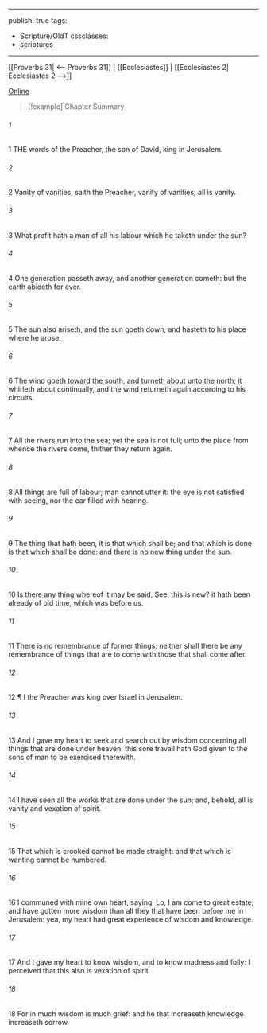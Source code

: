 

---
publish: true
tags:
  - Scripture/OldT
cssclasses:
  - scriptures
---
[[Proverbs 31| <-- Proverbs 31]] | [[Ecclesiastes]] | [[Ecclesiastes 2| Ecclesiastes 2 -->]]

[Online](https://churchofjesuschrist.org/study/scriptures/ot/eccl/1?lang=eng)

>[!example] Chapter Summary
>
###### 1
1 THE words of the Preacher, the son of David, king in Jerusalem.
###### 2
2 Vanity of vanities, saith the Preacher, vanity of vanities; all is vanity.
###### 3
3 What profit hath a man of all his labour which he taketh under the sun?
###### 4
4 One generation passeth away, and another generation cometh: but the earth abideth for ever.
###### 5
5 The sun also ariseth, and the sun goeth down, and hasteth to his place where he arose.
###### 6
6 The wind goeth toward the south, and turneth about unto the north; it whirleth about continually, and the wind returneth again according to his circuits.
###### 7
7 All the rivers run into the sea; yet the sea is not full; unto the place from whence the rivers come, thither they return again.
###### 8
8 All things are full of labour; man cannot utter it: the eye is not satisfied with seeing, nor the ear filled with hearing.
###### 9
9 The thing that hath been, it is that which shall be; and that which is done is that which shall be done: and there is no new thing under the sun.
###### 10
10 Is there any thing whereof it may be said, See, this is new?  it hath been already of old time, which was before us.
###### 11
11 There is no remembrance of former things; neither shall there be any remembrance of things that are to come with those that shall come after.
###### 12
12 ¶ I the Preacher was king over Israel in Jerusalem.
###### 13
13 And I gave my heart to seek and search out by wisdom concerning all things that are done under heaven: this sore travail hath God given to the sons of man to be exercised therewith.
###### 14
14 I have seen all the works that are done under the sun; and, behold, all is vanity and vexation of spirit.
###### 15
15 That which is crooked cannot be made straight: and that which is wanting cannot be numbered.
###### 16
16 I communed with mine own heart, saying, Lo, I am come to great estate, and have gotten more wisdom than all they that have been before me in Jerusalem: yea, my heart had great experience of wisdom and knowledge.
###### 17
17 And I gave my heart to know wisdom, and to know madness and folly: I perceived that this also is vexation of spirit.
###### 18
18 For in much wisdom is much grief: and he that increaseth knowledge increaseth sorrow.



